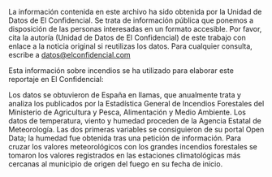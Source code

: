 La información contenida en este archivo ha sido obtenida por la Unidad de Datos de El Confidencial. Se trata de información pública que ponemos a disposición de las personas interesadas en un formato accesible. Por favor, cita la autoría (Unidad de Datos de El Confidencial) de este trabajo con enlace a la noticia original si reutilizas los datos. Para cualquier consulta, escribe a datos@elconfidencial.com

Esta información sobre incendios se ha utilizado para elaborar este reportaje en El Confidencial: 

Los datos se obtuvieron de España en llamas, que anualmente trata y analiza los publicados por la Estadística General de Incendios Forestales del Ministerio de Agricultura y Pesca, Alimentación y Medio Ambiente.
Los datos de temperatura, viento y humedad proceden de la Agencia Estatal de Meteorología. Las dos primeras variables se consiguieron de su portal Open Data; la humedad fue obtenida tras una petición de información. Para cruzar los valores meteorológicos con los grandes incendios forestales se tomaron los valores registrados en las estaciones climatológicas más cercanas al municipio de origen del fuego en su fecha de inicio.
